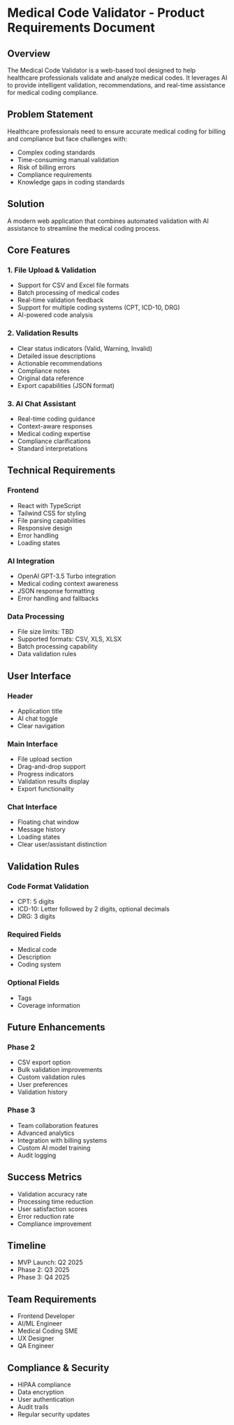 # Medical Code Validator - Product Requirements Document

## Overview
The Medical Code Validator is a web-based tool designed to help healthcare professionals validate and analyze medical codes. It leverages AI to provide intelligent validation, recommendations, and real-time assistance for medical coding compliance.

## Problem Statement
Healthcare professionals need to ensure accurate medical coding for billing and compliance but face challenges with:
- Complex coding standards
- Time-consuming manual validation
- Risk of billing errors
- Compliance requirements
- Knowledge gaps in coding standards

## Solution
A modern web application that combines automated validation with AI assistance to streamline the medical coding process.

## Core Features

### 1. File Upload & Validation
- Support for CSV and Excel file formats
- Batch processing of medical codes
- Real-time validation feedback
- Support for multiple coding systems (CPT, ICD-10, DRG)
- AI-powered code analysis

### 2. Validation Results
- Clear status indicators (Valid, Warning, Invalid)
- Detailed issue descriptions
- Actionable recommendations
- Compliance notes
- Original data reference
- Export capabilities (JSON format)

### 3. AI Chat Assistant
- Real-time coding guidance
- Context-aware responses
- Medical coding expertise
- Compliance clarifications
- Standard interpretations

## Technical Requirements

### Frontend
- React with TypeScript
- Tailwind CSS for styling
- File parsing capabilities
- Responsive design
- Error handling
- Loading states

### AI Integration
- OpenAI GPT-3.5 Turbo integration
- Medical coding context awareness
- JSON response formatting
- Error handling and fallbacks

### Data Processing
- File size limits: TBD
- Supported formats: CSV, XLS, XLSX
- Batch processing capability
- Data validation rules

## User Interface

### Header
- Application title
- AI chat toggle
- Clear navigation

### Main Interface
- File upload section
- Drag-and-drop support
- Progress indicators
- Validation results display
- Export functionality

### Chat Interface
- Floating chat window
- Message history
- Loading states
- Clear user/assistant distinction

## Validation Rules

### Code Format Validation
- CPT: 5 digits
- ICD-10: Letter followed by 2 digits, optional decimals
- DRG: 3 digits

### Required Fields
- Medical code
- Description
- Coding system

### Optional Fields
- Tags
- Coverage information

## Future Enhancements

### Phase 2
- CSV export option
- Bulk validation improvements
- Custom validation rules
- User preferences
- Validation history

### Phase 3
- Team collaboration features
- Advanced analytics
- Integration with billing systems
- Custom AI model training
- Audit logging

## Success Metrics
- Validation accuracy rate
- Processing time reduction
- User satisfaction scores
- Error reduction rate
- Compliance improvement

## Timeline
- MVP Launch: Q2 2025
- Phase 2: Q3 2025
- Phase 3: Q4 2025

## Team Requirements
- Frontend Developer
- AI/ML Engineer
- Medical Coding SME
- UX Designer
- QA Engineer

## Compliance & Security
- HIPAA compliance
- Data encryption
- User authentication
- Audit trails
- Regular security updates